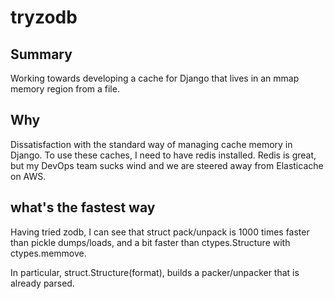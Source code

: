 # tryzodb

## Summary

Working towards developing a cache for Django that lives in an mmap memory region from a file.

## Why

Dissatisfaction with the standard way of managing cache memory in Django. To
use these caches, I need to have redis installed.   Redis is great, but my
DevOps team sucks wind and we are steered away from Elasticache on AWS.

## what's the fastest way

Having tried zodb, I can see that struct pack/unpack is 1000 times faster than
pickle dumps/loads, and a bit faster than ctypes.Structure with ctypes.memmove.

In particular, struct.Structure(format), builds a packer/unpacker that is
already parsed.


